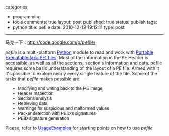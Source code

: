 categories: 
  - programming
  - tools
comments: true
layout: post
published: true
status: publish
tags: 
  - python
title: pefile
date: 2010-12-12 19:12:11
type: post
---
马克一下：<a href="http://code.google.com/p/pefile/">http://code.google.com/p/pefile/</a>

<em>pefile</em> is a multi-platform <a style="color: #0000cc;" rel="nofollow" href="http://python.org/">Python</a> module to read and work with <a style="color: #0000cc;" rel="nofollow" href="http://en.wikipedia.org/wiki/Portable_Executable">Portable Executable (aka PE) files</a>. Most of the information in the PE Header is accessible, as well as all the sections, section's information and data.
pefile requires some basic understanding of the layout of a PE file. Armed with it it's possible to explore nearly every single feature of the file.
Some of the tasks that <em>pefile</em> makes possible are:
<ul style="max-width: 65em; padding-left: 40px; font-family: arial, sans-serif; -webkit-border-horizontal-spacing: 2px; -webkit-border-vertical-spacing: 2px; line-height: normal;">
<li>Modifying and writing back to the PE image</li>
<li>Header Inspection</li>
<li>Sections analysis</li>
<li>Retrieving data</li>
<li>Warnings for suspicious and malformed values</li>
<li>Packer detection with PEiD’s signatures</li>
<li>PEiD signature generation</li>
</ul>Please, refer to <a style="color: #0000cc;" href="http://code.google.com/p/pefile/wiki/UsageExamples">UsageExamples</a> for starting points on how to use <em>pefile</em>
